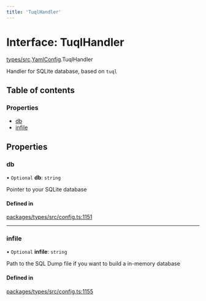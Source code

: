 ```yaml
---
title: 'TuqlHandler'
---
```


# Interface: TuqlHandler

[types/src](../modules/types_src).[YamlConfig](../modules/types_src.YamlConfig).TuqlHandler

Handler for SQLite database, based on `tuql`

## Table of contents

### Properties

- [db](types_src.YamlConfig.TuqlHandler#db)
- [infile](types_src.YamlConfig.TuqlHandler#infile)

## Properties

### db

• `Optional` **db**: `string`

Pointer to your SQLite database

#### Defined in

[packages/types/src/config.ts:1151](https://github.com/Urigo/graphql-mesh/blob/master/packages/types/src/config.ts#L1151)

___

### infile

• `Optional` **infile**: `string`

Path to the SQL Dump file if you want to build a in-memory database

#### Defined in

[packages/types/src/config.ts:1155](https://github.com/Urigo/graphql-mesh/blob/master/packages/types/src/config.ts#L1155)

